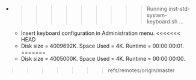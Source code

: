* >>>>>>>>> Running inst-std-system-keyboard.sh ...
  * Insert keyboard configuration in Administration menu.
<<<<<<< HEAD
  * Disk size = 4009692K. Space Used = 4K. Runtime = 00:00:00:01.
=======
  * Disk size = 4005000K. Space Used = 4K. Runtime = 00:00:00:00.
>>>>>>> refs/remotes/origin/master
